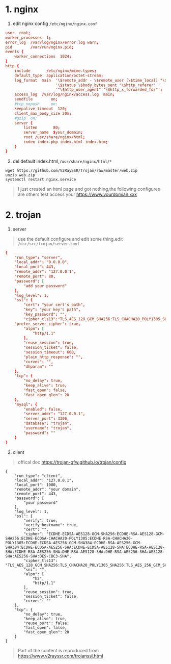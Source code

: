 # 1. nginx
1. edit nginx config `/etc/nginx/nginx.conf`
```conf
user  root;
worker_processes  1;
error_log  /var/log/nginx/error.log warn;
pid        /var/run/nginx.pid;
events {
    worker_connections  1024;
}
http {
    include       /etc/nginx/mime.types;
    default_type  application/octet-stream;
    log_format  main  '\$remote_addr - \$remote_user [\$time_local] "\$request" '
                      '\$status \$body_bytes_sent "\$http_referer" '
                      '"\$http_user_agent" "\$http_x_forwarded_for"';
    access_log  /var/log/nginx/access.log  main;
    sendfile        on;
    #tcp_nopush     on;
    keepalive_timeout  120;
    client_max_body_size 20m;
    #gzip  on;
    server {
        listen       80;
        server_name  $your_domain;
        root /usr/share/nginx/html;
        index index.php index.html index.htm;
    }
}
```
2. del default index.html,`/usr/share/nginx/html/*`
```shell
wget https://github.com/V2RaySSR/Trojan/raw/master/web.zip
unzip web.zip
systemctl restart nginx.service
```
>I just created an html page and got nothing,the following configures are others
>test
access your <https://www.yourdomian.xxx>

# 2. trojan 
1. server
>use the default configure and edit some thing.edit `/usr/src/trojan/server.conf`
```conf
{
    "run_type": "server",
    "local_addr": "0.0.0.0",
    "local_port": 443,
    "remote_addr": "127.0.0.1",
    "remote_port": 80,
    "password": [
        "add your password"
    ],
    "log_level": 1,
    "ssl": {
        "cert": "your cert's path",
        "key": "your key's path",
        "key_password": "",
        "cipher_tls13":"TLS_AES_128_GCM_SHA256:TLS_CHACHA20_POLY1305_SHA256:TLS_AES_256_GCM_SHA384",
	"prefer_server_cipher": true,
        "alpn": [
            "http/1.1"
        ],
        "reuse_session": true,
        "session_ticket": false,
        "session_timeout": 600,
        "plain_http_response": "",
        "curves": "",
        "dhparam": ""
    },
    "tcp": {
        "no_delay": true,
        "keep_alive": true,
        "fast_open": false,
        "fast_open_qlen": 20
    },
    "mysql": {
        "enabled": false,
        "server_addr": "127.0.0.1",
        "server_port": 3306,
        "database": "trojan",
        "username": "trojan",
        "password": ""
    }
}
```
2. client
>offical doc <https://trojan-gfw.github.io/trojan/config>
```shel
{
    "run_type": "client",
    "local_addr": "127.0.0.1",
    "local_port": 1080,
    "remote_addr": "your domain",
    "remote_port": 443,
    "password": [
        "your password"
    ],
    "log_level": 1,
    "ssl": {
        "verify": true,
        "verify_hostname": true,
        "cert": "",
        "cipher": "ECDHE-ECDSA-AES128-GCM-SHA256:ECDHE-RSA-AES128-GCM-SHA256:ECDHE-ECDSA-CHACHA20-POLY1305:ECDHE-RSA-CHACHA20-POLY1305:ECDHE-ECDSA-AES256-GCM-SHA384:ECDHE-RSA-AES256-GCM-SHA384:ECDHE-ECDSA-AES256-SHA:ECDHE-ECDSA-AES128-SHA:ECDHE-RSA-AES128-SHA:ECDHE-RSA-AES256-SHA:DHE-RSA-AES128-SHA:DHE-RSA-AES256-SHA:AES128-SHA:AES256-SHA:DES-CBC3-SHA",
        "cipher_tls13": "TLS_AES_128_GCM_SHA256:TLS_CHACHA20_POLY1305_SHA256:TLS_AES_256_GCM_SHA384",
        "sni": "",
        "alpn": [
            "h2",
            "http/1.1"
        ],
        "reuse_session": true,
        "session_ticket": false,
        "curves": ""
    },
    "tcp": {
        "no_delay": true,
        "keep_alive": true,
        "reuse_port": false,
        "fast_open": false,
        "fast_open_qlen": 20
    }
}
```
>  Part of the content is reproduced from <https://www.v2rayssr.com/trojanssl.html>
